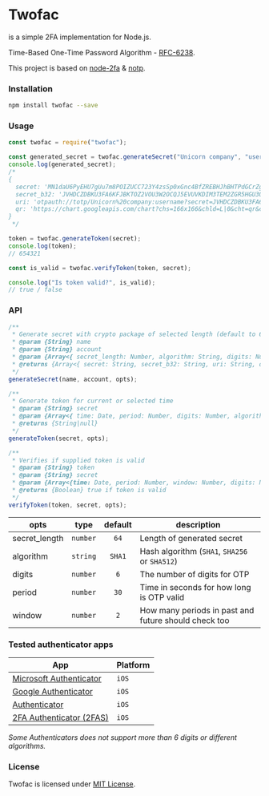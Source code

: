 # Twofac

is a simple 2FA implementation for Node.js.


Time-Based One-Time Password Algorithm - [RFC-6238](https://datatracker.ietf.org/doc/html/rfc6238).


This project is based on [node-2fa](https://github.com/jeremyscalpello/node-2fa) & [notp](https://github.com/guyht/notp).

### Installation
```bash
npm install twofac --save
```

### Usage
```javascript
const twofac = require("twofac");

const generated_secret = twofac.generateSecret("Unicorn company", "username");
console.log(generated_secret);
/*
{
  secret: 'MN1daU6PyEHU7gUu7m8POIZUCC723Y4zsSp0xGnc4BfZREBHJhBHTPdGCrZgi3Bg98n_TuoYsjgESS9MNsmA0g',
  secret_b32: 'JVHDCZDBKU3FA6KFJBKTOZ2VOU3W2OCQJ5EVUVKDIM3TEM2ZGR5HGU3QGB4EO3TDGRBGMWSSIVBEQSTIIJEFIUDEI5BXEWTHNEZUEZZZHBXF6VDVN5MXG2THIVJVGOKNJZZW2QJQM4',
  uri: 'otpauth://totp/Unicorn%20company:username?secret=JVHDCZDBKU3FA6KFJBKTOZ2VOU3W2OCQJ5EVUVKDIM3TEM2ZGR5HGU3QGB4EO3TDGRBGMWSSIVBEQSTIIJEFIUDEI5BXEWTHNEZUEZZZHBXF6VDVN5MXG2THIVJVGOKNJZZW2QJQM4&issuer=Unicorn%20company&algorithm=SHA1&digits=6&period=30',
  qr: 'https://chart.googleapis.com/chart?chs=166x166&chld=L|0&cht=qr&chl=otpauth%3A%2F%2Ftotp%2FUnicorn%2520company%3Ausername%3Fsecret%3DJVHDCZDBKU3FA6KFJBKTOZ2VOU3W2OCQJ5EVUVKDIM3TEM2ZGR5HGU3QGB4EO3TDGRBGMWSSIVBEQSTIIJEFIUDEI5BXEWTHNEZUEZZZHBXF6VDVN5MXG2THIVJVGOKNJZZW2QJQM4%26issuer%3DUnicorn%2520company%26algorithm%3DSHA1%26digits%3D6%26period%3D30'
}
 */

token = twofac.generateToken(secret);
console.log(token);
// 654321

const is_valid = twofac.verifyToken(token, secret);

console.log("Is token valid?", is_valid);
// true / false
```

### API

```javascript
/**
 * Generate secret with crypto package of selected length (default to 64)
 * @param {String} name
 * @param {String} account
 * @param {Array<{ secret_length: Number, algorithm: String, digits: Number, period: Number }>} [opts]
 * @returns {Array<{ secret: String, secret_b32: String, uri: String, qr: String }}
 */
generateSecret(name, account, opts);
```

```javascript
/**
 * Generate token for current or selected time
 * @param {String} secret
 * @param {Array<{ time: Date, period: Number, digits: Number, algorithm: String, counter: Number }>} [opts]
 * @returns {String|null}
 */
generateToken(secret, opts);
```

```javascript
/**
 * Verifies if supplied token is valid
 * @param {String} token
 * @param {String} secret
 * @param {Array<{time: Date, period: Number, window: Number, digits: Number, algorithm: String}>} [opts]
 * @returns {Boolean} true if token is valid
 */
verifyToken(token, secret, opts);
```


| opts          | type     | default | description                                          |
| ------------- | -------- | :-----: | ---------------------------------------------------- |
| secret_length | `number` | `64`    | Length of generated secret                           |
| algorithm     | `string` | `SHA1`  | Hash algorithm (`SHA1`, `SHA256` or `SHA512`)        |
| digits        | `number` | `6`     | The number of digits for OTP                         |
| period        | `number` | `30`    | Time in seconds for how long is OTP valid            |
| window        | `number` | `2`     | How many periods in past and future should check too |


### Tested authenticator apps
| App | Platform |
| --- | -------- |
| [Microsoft Authenticator](https://apps.apple.com/us/app/microsoft-authenticator/id983156458) | `iOS`
| [Google Authenticator](https://apps.apple.com/us/app/google-authenticator/id388497605) | `iOS`
| [Authenticator](https://apps.apple.com/us/app/authenticator/id766157276) | `iOS`
| [2FA Authenticator (2FAS)](https://apps.apple.com/us/app/2fa-authenticator-2fas/id1217793794) | `iOS`
*Some Authenticators does not support more than 6 digits or different algorithms.*
### License

Twofac is licensed under [MIT License](./LICENSE).
